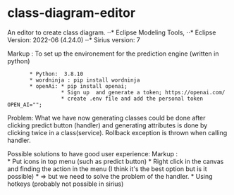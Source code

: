 # class-diagram-editor
An editor to create class diagram.
⋅⋅* Eclipse Modeling Tools, 
⋅⋅* Eclipse Version: 2022-06 (4.24.0)
⋅⋅* Sirius version: 7
          
Markup : To set up the environement for the prediction engine (written in python) 

           
           * Python:  3.8.10
           * wordninja : pip install wordninja
           * openAi: * pip install openai; 
                     * Sign up  and generate a token; https://openai.com/ 
                     * create .env file and add the personal token OPEN_AI=""; 
        
Problem: What we have now generating classes could be done after clicking predict button (handler) and generating attributes is done by clicking twice in a class(service). 
Rollback exception is thrown when calling handler. 
 

Possible solutions to have good user experience: 
Markup :        
        * Put icons in top menu (such as predict button)
        * Right click in the canvas and finding the action in the menu (I think it's the best option but is it possible) 
          * => but we need to solve the problem of the handler. 
        * Using hotkeys (probably not possible in sirius)
        

        
        

        
 
        
